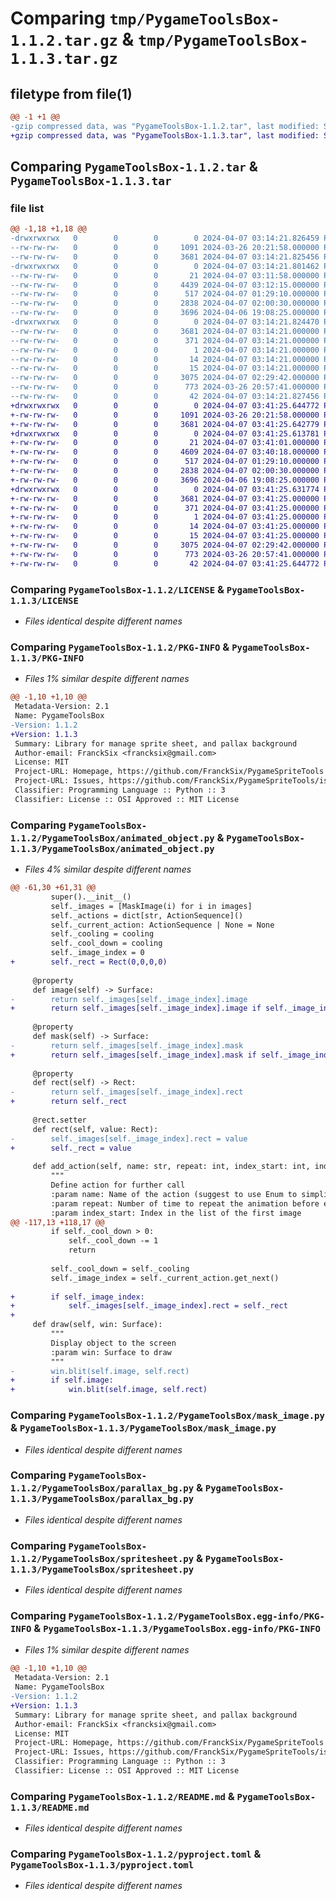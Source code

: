 # Comparing `tmp/PygameToolsBox-1.1.2.tar.gz` & `tmp/PygameToolsBox-1.1.3.tar.gz`

## filetype from file(1)

```diff
@@ -1 +1 @@
-gzip compressed data, was "PygameToolsBox-1.1.2.tar", last modified: Sun Apr  7 03:14:21 2024, max compression
+gzip compressed data, was "PygameToolsBox-1.1.3.tar", last modified: Sun Apr  7 03:41:25 2024, max compression
```

## Comparing `PygameToolsBox-1.1.2.tar` & `PygameToolsBox-1.1.3.tar`

### file list

```diff
@@ -1,18 +1,18 @@
-drwxrwxrwx   0        0        0        0 2024-04-07 03:14:21.826459 PygameToolsBox-1.1.2/
--rw-rw-rw-   0        0        0     1091 2024-03-26 20:21:58.000000 PygameToolsBox-1.1.2/LICENSE
--rw-rw-rw-   0        0        0     3681 2024-04-07 03:14:21.825456 PygameToolsBox-1.1.2/PKG-INFO
-drwxrwxrwx   0        0        0        0 2024-04-07 03:14:21.801462 PygameToolsBox-1.1.2/PygameToolsBox/
--rw-rw-rw-   0        0        0       21 2024-04-07 03:11:58.000000 PygameToolsBox-1.1.2/PygameToolsBox/__init__.py
--rw-rw-rw-   0        0        0     4439 2024-04-07 03:12:15.000000 PygameToolsBox-1.1.2/PygameToolsBox/animated_object.py
--rw-rw-rw-   0        0        0      517 2024-04-07 01:29:10.000000 PygameToolsBox-1.1.2/PygameToolsBox/mask_image.py
--rw-rw-rw-   0        0        0     2838 2024-04-07 02:00:30.000000 PygameToolsBox-1.1.2/PygameToolsBox/parallax_bg.py
--rw-rw-rw-   0        0        0     3696 2024-04-06 19:08:25.000000 PygameToolsBox-1.1.2/PygameToolsBox/spritesheet.py
-drwxrwxrwx   0        0        0        0 2024-04-07 03:14:21.824470 PygameToolsBox-1.1.2/PygameToolsBox.egg-info/
--rw-rw-rw-   0        0        0     3681 2024-04-07 03:14:21.000000 PygameToolsBox-1.1.2/PygameToolsBox.egg-info/PKG-INFO
--rw-rw-rw-   0        0        0      371 2024-04-07 03:14:21.000000 PygameToolsBox-1.1.2/PygameToolsBox.egg-info/SOURCES.txt
--rw-rw-rw-   0        0        0        1 2024-04-07 03:14:21.000000 PygameToolsBox-1.1.2/PygameToolsBox.egg-info/dependency_links.txt
--rw-rw-rw-   0        0        0       14 2024-04-07 03:14:21.000000 PygameToolsBox-1.1.2/PygameToolsBox.egg-info/requires.txt
--rw-rw-rw-   0        0        0       15 2024-04-07 03:14:21.000000 PygameToolsBox-1.1.2/PygameToolsBox.egg-info/top_level.txt
--rw-rw-rw-   0        0        0     3075 2024-04-07 02:29:42.000000 PygameToolsBox-1.1.2/README.md
--rw-rw-rw-   0        0        0      773 2024-03-26 20:57:41.000000 PygameToolsBox-1.1.2/pyproject.toml
--rw-rw-rw-   0        0        0       42 2024-04-07 03:14:21.827456 PygameToolsBox-1.1.2/setup.cfg
+drwxrwxrwx   0        0        0        0 2024-04-07 03:41:25.644772 PygameToolsBox-1.1.3/
+-rw-rw-rw-   0        0        0     1091 2024-03-26 20:21:58.000000 PygameToolsBox-1.1.3/LICENSE
+-rw-rw-rw-   0        0        0     3681 2024-04-07 03:41:25.642779 PygameToolsBox-1.1.3/PKG-INFO
+drwxrwxrwx   0        0        0        0 2024-04-07 03:41:25.613781 PygameToolsBox-1.1.3/PygameToolsBox/
+-rw-rw-rw-   0        0        0       21 2024-04-07 03:41:01.000000 PygameToolsBox-1.1.3/PygameToolsBox/__init__.py
+-rw-rw-rw-   0        0        0     4609 2024-04-07 03:40:18.000000 PygameToolsBox-1.1.3/PygameToolsBox/animated_object.py
+-rw-rw-rw-   0        0        0      517 2024-04-07 01:29:10.000000 PygameToolsBox-1.1.3/PygameToolsBox/mask_image.py
+-rw-rw-rw-   0        0        0     2838 2024-04-07 02:00:30.000000 PygameToolsBox-1.1.3/PygameToolsBox/parallax_bg.py
+-rw-rw-rw-   0        0        0     3696 2024-04-06 19:08:25.000000 PygameToolsBox-1.1.3/PygameToolsBox/spritesheet.py
+drwxrwxrwx   0        0        0        0 2024-04-07 03:41:25.631774 PygameToolsBox-1.1.3/PygameToolsBox.egg-info/
+-rw-rw-rw-   0        0        0     3681 2024-04-07 03:41:25.000000 PygameToolsBox-1.1.3/PygameToolsBox.egg-info/PKG-INFO
+-rw-rw-rw-   0        0        0      371 2024-04-07 03:41:25.000000 PygameToolsBox-1.1.3/PygameToolsBox.egg-info/SOURCES.txt
+-rw-rw-rw-   0        0        0        1 2024-04-07 03:41:25.000000 PygameToolsBox-1.1.3/PygameToolsBox.egg-info/dependency_links.txt
+-rw-rw-rw-   0        0        0       14 2024-04-07 03:41:25.000000 PygameToolsBox-1.1.3/PygameToolsBox.egg-info/requires.txt
+-rw-rw-rw-   0        0        0       15 2024-04-07 03:41:25.000000 PygameToolsBox-1.1.3/PygameToolsBox.egg-info/top_level.txt
+-rw-rw-rw-   0        0        0     3075 2024-04-07 02:29:42.000000 PygameToolsBox-1.1.3/README.md
+-rw-rw-rw-   0        0        0      773 2024-03-26 20:57:41.000000 PygameToolsBox-1.1.3/pyproject.toml
+-rw-rw-rw-   0        0        0       42 2024-04-07 03:41:25.644772 PygameToolsBox-1.1.3/setup.cfg
```

### Comparing `PygameToolsBox-1.1.2/LICENSE` & `PygameToolsBox-1.1.3/LICENSE`

 * *Files identical despite different names*

### Comparing `PygameToolsBox-1.1.2/PKG-INFO` & `PygameToolsBox-1.1.3/PKG-INFO`

 * *Files 1% similar despite different names*

```diff
@@ -1,10 +1,10 @@
 Metadata-Version: 2.1
 Name: PygameToolsBox
-Version: 1.1.2
+Version: 1.1.3
 Summary: Library for manage sprite sheet, and pallax background
 Author-email: FranckSix <francksix@gmail.com>
 License: MIT
 Project-URL: Homepage, https://github.com/FranckSix/PygameSpriteTools
 Project-URL: Issues, https://github.com/FranckSix/PygameSpriteTools/issues
 Classifier: Programming Language :: Python :: 3
 Classifier: License :: OSI Approved :: MIT License
```

### Comparing `PygameToolsBox-1.1.2/PygameToolsBox/animated_object.py` & `PygameToolsBox-1.1.3/PygameToolsBox/animated_object.py`

 * *Files 4% similar despite different names*

```diff
@@ -61,30 +61,31 @@
         super().__init__()
         self._images = [MaskImage(i) for i in images]
         self._actions = dict[str, ActionSequence]()
         self._current_action: ActionSequence | None = None
         self._cooling = cooling
         self._cool_down = cooling
         self._image_index = 0
+        self._rect = Rect(0,0,0,0)
 
     @property
     def image(self) -> Surface:
-        return self._images[self._image_index].image
+        return self._images[self._image_index].image if self._image_index else None
 
     @property
     def mask(self) -> Surface:
-        return self._images[self._image_index].mask
+        return self._images[self._image_index].mask if self._image_index else None
 
     @property
     def rect(self) -> Rect:
-        return self._images[self._image_index].rect
+        return self._rect
 
     @rect.setter
     def rect(self, value: Rect):
-        self._images[self._image_index].rect = value
+        self._rect = value
 
     def add_action(self, name: str, repeat: int, index_start: int, index_end: int):
         """
         Define action for further call
         :param name: Name of the action (suggest to use Enum to simplify)
         :param repeat: Number of time to repeat the animation before end. Set to -1 to infinite loop
         :param index_start: Index in the list of the first image
@@ -117,13 +118,17 @@
         if self._cool_down > 0:
             self._cool_down -= 1
             return
 
         self._cool_down = self._cooling
         self._image_index = self._current_action.get_next()
 
+        if self._image_index:
+            self._images[self._image_index].rect = self._rect
+
     def draw(self, win: Surface):
         """
         Display object to the screen
         :param win: Surface to draw
         """
-        win.blit(self.image, self.rect)
+        if self.image:
+            win.blit(self.image, self.rect)
```

### Comparing `PygameToolsBox-1.1.2/PygameToolsBox/mask_image.py` & `PygameToolsBox-1.1.3/PygameToolsBox/mask_image.py`

 * *Files identical despite different names*

### Comparing `PygameToolsBox-1.1.2/PygameToolsBox/parallax_bg.py` & `PygameToolsBox-1.1.3/PygameToolsBox/parallax_bg.py`

 * *Files identical despite different names*

### Comparing `PygameToolsBox-1.1.2/PygameToolsBox/spritesheet.py` & `PygameToolsBox-1.1.3/PygameToolsBox/spritesheet.py`

 * *Files identical despite different names*

### Comparing `PygameToolsBox-1.1.2/PygameToolsBox.egg-info/PKG-INFO` & `PygameToolsBox-1.1.3/PygameToolsBox.egg-info/PKG-INFO`

 * *Files 1% similar despite different names*

```diff
@@ -1,10 +1,10 @@
 Metadata-Version: 2.1
 Name: PygameToolsBox
-Version: 1.1.2
+Version: 1.1.3
 Summary: Library for manage sprite sheet, and pallax background
 Author-email: FranckSix <francksix@gmail.com>
 License: MIT
 Project-URL: Homepage, https://github.com/FranckSix/PygameSpriteTools
 Project-URL: Issues, https://github.com/FranckSix/PygameSpriteTools/issues
 Classifier: Programming Language :: Python :: 3
 Classifier: License :: OSI Approved :: MIT License
```

### Comparing `PygameToolsBox-1.1.2/README.md` & `PygameToolsBox-1.1.3/README.md`

 * *Files identical despite different names*

### Comparing `PygameToolsBox-1.1.2/pyproject.toml` & `PygameToolsBox-1.1.3/pyproject.toml`

 * *Files identical despite different names*


